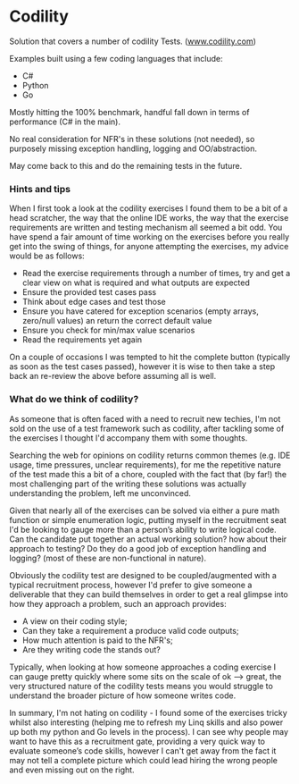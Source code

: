# Codility
Solution that covers a number of codility Tests. (www.codility.com)

Examples built using a few coding languages that include:

* C#
* Python
* Go

Mostly hitting the 100% benchmark, handful fall down in terms of performance (C# in the main).

No real consideration for NFR's in these solutions (not needed), so purposely missing exception handling, logging and OO/abstraction.

May come back to this and do the remaining tests in the future.

### Hints and tips
When I first took a look at the codility exercises I found them to be a bit of a head scratcher, the way that the online IDE works, the way that the exercise requirements are written and testing mechanism all seemed a bit odd. You have spend a fair amount of time working on the exercises before you really get into the swing of things, for anyone attempting the exercises, my advice would be as follows:

* Read the exercise requirements through a number of times, try and get a clear view on what is required and what outputs are expected
* Ensure the provided test cases pass
* Think about edge cases and test those
* Ensure you have catered for exception scenarios (empty arrays, zero/null values) an return the correct default value
* Ensure you check for min/max value scenarios
* Read the requirements yet again

On a couple of occasions I was tempted to hit the complete button (typically as soon as the test cases passed), however it is wise to then take a step back an re-review the above before assuming all is well.

### What do we think of codility?

As someone that is often faced with a need to recruit new techies, I'm not sold on the use of a test framework such as codility, after tackling some of the exercises I thought I'd accompany them with some thoughts. 

Searching the web for opinions on codility returns common themes (e.g. IDE usage, time pressures, unclear requirements), for me the repetitive nature of the test made this a bit of a chore, coupled with the fact that (by far!) the most challenging part of the writing these solutions was actually understanding the problem, left me unconvinced.

Given that nearly all of the exercises can be solved via either a pure math function or simple enumeration logic, putting myself in the recruitment seat I'd be looking to gauge more than a person’s ability to write logical code. Can the candidate put together an actual working solution? how about their approach to testing? Do they do a good job of exception handling and logging? (most of these are non-functional in nature).

Obviously the codility test are designed to be coupled/augmented with a typical recruitment process, however I'd prefer to give someone a deliverable that they can build themselves in order to get a real glimpse into how they approach a problem, such an approach provides:

* A view on their coding style;
* Can they take a requirement a produce valid code outputs;
* How much attention is paid to the NFR's;
* Are they writing code the stands out?

Typically, when looking at how someone approaches a coding exercise I can gauge pretty quickly where some sits on the scale of ok --> great, the very structured nature of the codility tests means you would struggle to understand the broader picture of how someone writes code.

In summary, I'm not hating on codility - I found some of the exercises tricky whilst also interesting (helping me to refresh my Linq skills and also power up both my python and Go levels in the process). I can see why people may want to have this as a recruitment gate, providing a very quick way to evaluate someone’s code skills, however I can't get away from the fact it may not tell a complete picture which could lead hiring the wrong people and even missing out on the right.
